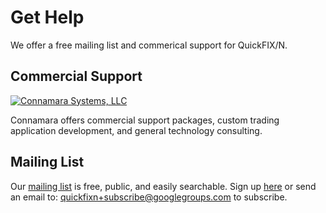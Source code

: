 Get Help
========

We offer a free mailing list and commerical support for QuickFIX/N.

Commercial Support
------------------

[![Connamara Systems, LLC][1]][0]

Connamara offers commercial support packages, custom trading application
development, and general technology consulting.

Mailing List
------------

Our [mailing list][2] is free, public, and easily searchable. 
Sign up [here][2] or send an email to: 
[quickfixn+subscribe@googlegroups.com][3] to subscribe.

[0]: http://connamara.com
[1]: /images/Connamara-Logo.png
[2]: https://groups.google.com/forum/?hl=en#!forum/quickfixn
[3]: mailto:quickfixn+subscribe@googlegroups.com
